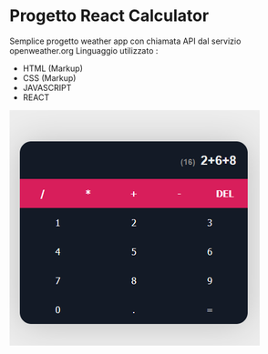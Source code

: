 # Progetto React Calculator

Semplice progetto weather app con chiamata API dal servizio openweather.org Linguaggio utilizzato :

- HTML (Markup)
- CSS (Markup)
- JAVASCRIPT
- REACT

![Screenshot del progetto](./react-calculator.png)
